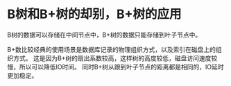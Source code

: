 # B树和B+树的却别，B+树的应用

B树的数据可以存储在中间节点中，B+树的数据只能存储到叶子节点中。

B+数比较经典的使用场景是数据库记录的物理组织方式，以及索引在磁盘上的组织方式。
这是因为B+树的扇出系数较高，这样树的高度较低，磁盘访问速度较慢，所以可以降低IO时间。
同时B+树从跟到叶子节点的距离都是相同的，IO延时更加稳定。
